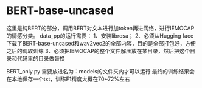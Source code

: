 # BERT-base-uncased
这里是纯BERT的部分，调用BERT对文本进行加token再进网络，进行IEMOCAP的情感分类。
data_pp的运行需要：
1、安装librosa；
2、必须从Hugging face下载了BERT-base-uncased和wav2vec2的全部内容，目的是全部打包好，方便之后的调取训练
3、必须把IEMOCAP的整个文件解压放在某目录，然后把这个目录和代码里的目录做替换

BERT_only.py 需要放进名为：models的文件夹内才可以运行
最终的训练结果会在本地保存一个txt，训练F1精度大概在70~72%左右

